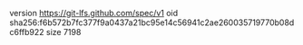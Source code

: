 version https://git-lfs.github.com/spec/v1
oid sha256:f6b572b7fc377f9a0437a21bc95e14c56941c2ae260035719770b08dc6ffb922
size 7198

